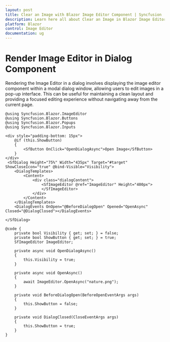 ```yaml
---
layout: post
title: Clear an Image with Blazor Image Editor Component | Syncfusion
description: Learn here all about Clear an Image in Blazor Image Editor component in Blazor Server App and Blazor WebAssembly App.
platform: Blazor
control: Image Editor
documentation: ug
---
```


# Render Image Editor in Dialog Component

Rendering the Image Editor in a dialog involves displaying the image editor component within a modal dialog window, allowing users to edit images in a pop-up interface. This can be useful for maintaining a clean layout and providing a focused editing experience without navigating away from the current page.

```cshtml
@using Syncfusion.Blazor.ImageEditor
@using Syncfusion.Blazor.Buttons
@using Syncfusion.Blazor.Popups
@using Syncfusion.Blazor.Inputs

<div style="padding-bottom: 15px">
    @if (this.ShowButton)
    {
        <SfButton OnClick="OpenDialogAsync">Open Image</SfButton>
    }
</div>
 <SfDialog Height="75%" Width="435px" Target="#target" ShowCloseIcon="true" @bind-Visible="Visibility">
    <DialogTemplates>
        <Content>
            <div class="dialogContent">
                <SfImageEditor @ref="ImageEditor" Height="400px">
                </SfImageEditor>
            </div>
        </Content>
    </DialogTemplates>
    <DialogEvents OnOpen="@BeforeDialogOpen" Opened="OpenAsync" Closed="@DialogClosed"></DialogEvents>

</SfDialog>

@code {
    private bool Visibility { get; set; } = false;
    private bool ShowButton { get; set; } = true;
    SfImageEditor ImageEditor; 

    private async void OpenDialogAsync() 
    { 
        this.Visibility = true;
    }

    private async void OpenAsync() 
    { 
        await ImageEditor.OpenAsync("nature.png"); 
    }

    private void BeforeDialogOpen(BeforeOpenEventArgs args)
    {
        this.ShowButton = false;
    }

    private void DialogClosed(CloseEventArgs args)
    {
        this.ShowButton = true;
    }
}
```

